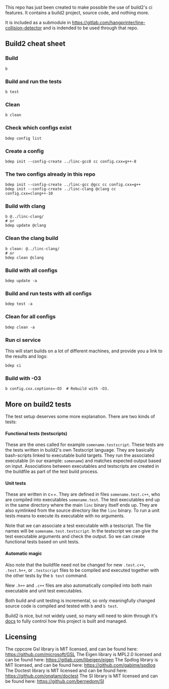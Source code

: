 This repo has just been created to make possible the use of build2's ci features.
It contains a build2 project, source code, and nothing more.

It is included as a submodule in https://gitlab.com/hangprinter/line-collision-detector
and is indended to be used through that repo.


## Build2 cheat sheet
### Build
```
b
```

### Build and run the tests
```
b test
```

### Clean
```
b clean
```

### Check which configs exist
```
bdep config list
```

### Create a config
```
bdep init --config-create ../linc-gcc8 cc config.cxx=g++-8

```

### The two configs already in this repo
```
bdep init --config-create ../linc-gcc @gcc cc config.cxx=g++
bdep init --config-create ../linc-clang @clang cc config.cxx=clang++-10
```

### Build with clang
```
b @../linc-clang/
# or
bdep update @clang
```

### Clean the clang build
```
b clean: @../linc-clang/
# or
bdep clean @clang
```

### Build with all configs
```
bdep update -a
```

### Build and run tests with all configs
```
bdep test -a
```

### Clean for all configs
```
bdep clean -a
```

### Run ci service
This will start builds on a lot of different machines,
and provide you a link to the results and logs:
```
bdep ci
```

### Build with -O3
```
b config.cxx.coptions=-O3  # Rebuild with -O3.
```

## More on build2 tests
The test setup deserves some more explanation.
There are two kinds of tests:

#### Functional tests (testscripts)
These are the ones called for example `somename.testscript`.
These tests are the tests written in build2's own Testscript language.
They are basically bash-scripts linked to executable build targets.
They run the associated executable (in our example: `somename`) and matches expected output based on input.
Associations between executables and testscripts are created in the buildfile as part of the test build process.

#### Unit tests
These are written in c++.
They are defined in files `somename.test.c++`, who are compiled into executables `somename.test`.
The test executables end up in the same directory where the main `linc` binary itself ends up.
They are also symlinked from the source directory like the `linc` binary.
To run a unit tests means to execute its executable with no arguments.

Note that we can associate a test executable with a testscript.
The file names will be `somename.test.testscript`.
In the testscript we can give the test executable arguments and check the output.
So we can create functional tests based on unit tests.

#### Automatic magic
Also note that the buildfile need not be changed for new `.test.c++`, `.test.h++`, or `.testscript`
files to be compiled and executed together with the other tests by the `b test` command.

New `.h++` and `.c++` files are also automatically compiled into both main executable and unit test executables.

Both build and unit testing is incremental, so only meaningfully changed source code is compiled and tested
with `b` and `b test`.

Build2 is nice, but not widely used, so many will need to skim through it's [docs](https://build2.org/build2/doc/build2-build-system-manual.xhtml)
to fully control how this project is built and managed.

## Licensing
The cppcore Gsl library is MIT licensed, and can be found here: https://github.com/microsoft/GSL
The Eigen library is MPL2.0 licensed and can be found here: https://gitlab.com/libeigen/eigen
The Spdlog library is MIT licensed, and can be found here: https://github.com/gabime/spdlog
The Doctest library is MIT licensed and can be found here: https://github.com/onqtam/doctest
The SI library is MIT licensed and can be found here: https://github.com/bernedom/SI

